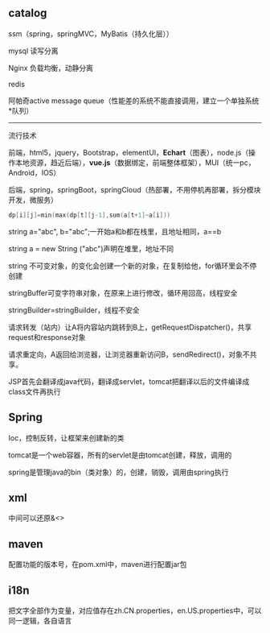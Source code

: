 ## catalog

ssm（spring，springMVC，MyBatis（持久化层））

mysql 读写分离

Nginx 负载均衡，动静分离

redis

阿帕奇active message queue（性能差的系统不能直接调用，建立一个单独系统*队列）

---

流行技术

前端，html5，jquery，Bootstrap，elementUI，**Echart**（图表），node.js（操作本地资源，趋近后端），**vue.js**（数据绑定，前端整体框架），MUI（统一pc，Android，IOS）

后端，spring，springBoot，springCloud（热部署，不用停机再部署，拆分模块开发，微服务）



```c++
dp[i][j]=min(max(dp[t][j-1],sum(a[t+1]~a[i]))
```



string a="abc", b="abc";一开始a和b都在栈里，且地址相同，a==b

string a = new String ("abc")声明在堆里，地址不同

string 不可变对象，的变化会创建一个新的对象，在复制给他，for循环里会不停创建

stringBuffer可变字符串对象，在原来上进行修改，循环用回高，线程安全

stringBuilder=stringBuilder，线程不安全



请求转发（站内）让A将内容站内跳转到B上，getRequestDispatcher()，共享request和response对象

请求重定向，A返回给浏览器，让浏览器重新访问B，sendRedirect()，对象不共享。



JSP首先会翻译成java代码，翻译成servlet，tomcat把翻译以后的文件编译成class文件再执行



## Spring

Ioc，控制反转，让框架来创建新的类

tomcat是一个web容器，所有的servlet是由tomcat创建，释放，调用的

spring是管理java的bin（类对象）的，创建，销毁，调用由spring执行



## xml

<![CDATA[]]>  中间可以还原&<>



## maven

配置功能的版本号，在pom.xml中，maven进行配置jar包



## i18n

把文字全部作为变量，对应值存在zh.CN.properties，en.US.properties中，可以同一逻辑，各自语言



